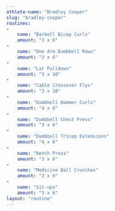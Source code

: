 ```yaml
---
athlete-name: "Bradley Cooper"
slug: "bradley-cooper"
routines:
-
    name: "Barbell Bicep Curls"
    amount: "3 x 6"
-
    name: "One Arm Dumbbell Rows"
    amount: "3 x 6"
-
    name: "Lat Pulldown"
    amount: "3 x 10"
-
    name: "Cable Crossover Flys"
    amount: "3 x 10"
-
    name: "Dumbbell Hammer Curls"
    amount: "4 x 6"
-
    name: "Dumbbell Chest Press"
    amount: "3 x 6"
-
    name: "Dumbbell Tricep Extensions"
    amount: "4 x 6"
-
    name: "Bench Press"
    amount: "3 x 6"
-
    name: "Medicine Ball Crunches"
    amount: "3 x 6"
-
    name: "Sit-ups"
    amount: "3 x 6"
layout: "routine"
---
```

